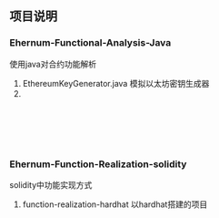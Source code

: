 ## 项目说明
### Ehernum-Functional-Analysis-Java
使用java对合约功能解析
1. EthereumKeyGenerator.java 模拟以太坊密钥生成器
2. 

</br></br></br></br>

### Ehernum-Function-Realization-solidity
solidity中功能实现方式
1. function-realization-hardhat 以hardhat搭建的项目